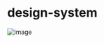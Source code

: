 # design-system
![image](https://user-images.githubusercontent.com/35532721/198417165-19c906d2-f3da-4579-90d9-a385801af969.png)
